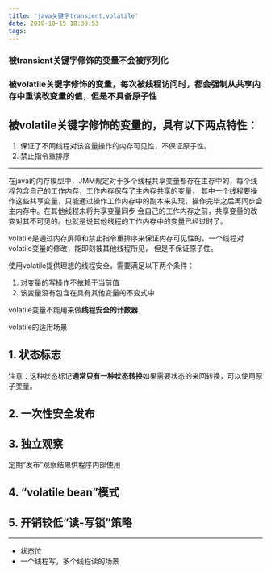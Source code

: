 ```yaml
---
title: 'java关键字transient,volatile'
date: 2018-10-15 18:30:53
tags:
---
```


### 被transient关键字修饰的变量不会被序列化
### 被volatile关键字修饰的变量，每次被线程访问时，都会强制从共享内存中重读改变量的值，但是**不具备原子性**
## 被volatile关键字修饰的变量的，具有以下两点特性：
1. 保证了不同线程对该变量操作的内存可见性，不保证原子性。
2. 禁止指令重排序

---
在java的内存模型中，JMM规定对于多个线程共享变量都存在主存中的，每个线程包含自己的工作内存，工作内存保存了主内存共享的变量，
其中一个线程要操作这些共享变量，只能通过操作工作内存中的副本来实现，操作完毕之后再同步会主内存中。在其他线程未将共享变量同步
会自己的工作内存之前，共享变量的改变对其不可见的。也就是说其他线程的工作内存中的变量已经过时了。

volatile是通过内存屏障和禁止指令重排序来保证内存可见性的，一个线程对volatile变量的修改，能即刻被其他线程所见，
但是不保证原子性。

使用volatile提供理想的线程安全，需要满足以下两个条件：
1. 对变量的写操作不依赖于当前值
2. 该变量没有包含在具有其他变量的不变式中

volatile变量不能用来做**线程安全的计数器**

volatile的适用场景
## 1. 状态标志
注意：这种状态标记**通常只有一种状态转换**如果需要状态的来回转换，可以使用原子变量。

## 2. 一次性安全发布
## 3. 独立观察
定期“发布”观察结果供程序内部使用
## 4. “volatile bean”模式
## 5. 开销较低“读-写锁”策略

-----

- 状态位
- 一个线程写，多个线程读的场景
